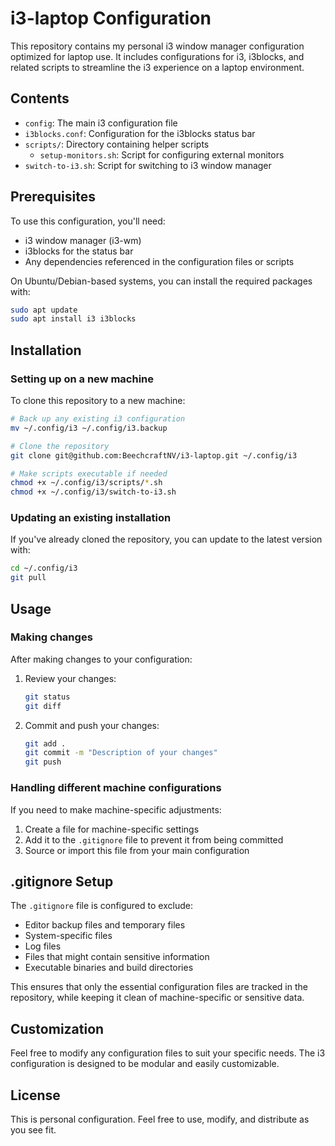 # i3-laptop Configuration

This repository contains my personal i3 window manager configuration optimized for laptop use. It includes configurations for i3, i3blocks, and related scripts to streamline the i3 experience on a laptop environment.

## Contents

- `config`: The main i3 configuration file
- `i3blocks.conf`: Configuration for the i3blocks status bar
- `scripts/`: Directory containing helper scripts
  - `setup-monitors.sh`: Script for configuring external monitors
- `switch-to-i3.sh`: Script for switching to i3 window manager

## Prerequisites

To use this configuration, you'll need:

- i3 window manager (i3-wm)
- i3blocks for the status bar
- Any dependencies referenced in the configuration files or scripts

On Ubuntu/Debian-based systems, you can install the required packages with:

```bash
sudo apt update
sudo apt install i3 i3blocks
```

## Installation

### Setting up on a new machine

To clone this repository to a new machine:

```bash
# Back up any existing i3 configuration
mv ~/.config/i3 ~/.config/i3.backup

# Clone the repository
git clone git@github.com:BeechcraftNV/i3-laptop.git ~/.config/i3

# Make scripts executable if needed
chmod +x ~/.config/i3/scripts/*.sh
chmod +x ~/.config/i3/switch-to-i3.sh
```

### Updating an existing installation

If you've already cloned the repository, you can update to the latest version with:

```bash
cd ~/.config/i3
git pull
```

## Usage

### Making changes

After making changes to your configuration:

1. Review your changes:
   ```bash
   git status
   git diff
   ```

2. Commit and push your changes:
   ```bash
   git add .
   git commit -m "Description of your changes"
   git push
   ```

### Handling different machine configurations

If you need to make machine-specific adjustments:

1. Create a file for machine-specific settings
2. Add it to the `.gitignore` file to prevent it from being committed
3. Source or import this file from your main configuration

## .gitignore Setup

The `.gitignore` file is configured to exclude:

- Editor backup files and temporary files
- System-specific files
- Log files
- Files that might contain sensitive information
- Executable binaries and build directories

This ensures that only the essential configuration files are tracked in the repository, while keeping it clean of machine-specific or sensitive data.

## Customization

Feel free to modify any configuration files to suit your specific needs. The i3 configuration is designed to be modular and easily customizable.

## License

This is personal configuration. Feel free to use, modify, and distribute as you see fit.
